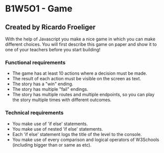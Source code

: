 # B1W5O1 - Game
## Created by Ricardo Froeliger

With the help of Javascript you make a nice game in which you can make different choices. You will first describe this game on paper and show it to one of your teachers before you start building!

### Functional requirements
* The game has at least 10 actions where a decision must be made.
* The result of each action must be visible on the screen as text.
* The story has a "win" ending.
* The story has multiple "fail" endings.
* The story has multiple routes and multiple endpoints, so you can play the story multiple times with different outcomes.

### Technical requirements
* You make use of 'if else' statements.
* You make use of nested 'if else' statements. 
* Each 'if else' statement logs the title of the level to the console.
* You make use of every comparison and logical operators of W3Schools (including bigger than or same as etc).